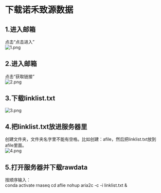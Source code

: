 # 下载诺禾致源数据  

## 1.进入邮箱  
点击“点击进入”  
![1.png](https://github.com/y741269430/Download-rawdata/blob/main/1.png)  

## 2.进入邮箱   
点击“获取链接”  
![2.png](https://github.com/y741269430/Download-rawdata/blob/main/2.png)  

## 3.下载linklist.txt    
![3.png](https://github.com/y741269430/Download-rawdata/blob/main/3.png)  

## 4.把linklist.txt放进服务器里    
创建文件夹，文件夹名字里不能有空格。比如创建：afile，然后把linklist.txt放到afile里面。  
![4.png](https://github.com/y741269430/Download-rawdata/blob/main/4.png)  

## 5.打开服务器并下载rawdata  
按顺序输入：  
    conda activate rnaseq
    cd aflie
    nohup aria2c -c -i linklist.txt &

